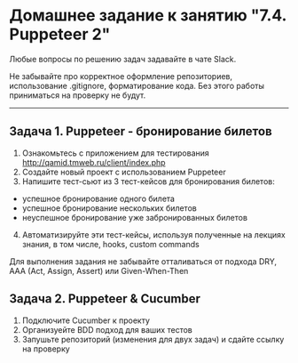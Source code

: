 # Домашнее задание к занятию "7.4. Puppeteer 2"

Любые вопросы по решению задач задавайте в чате Slack.

Не забывайте про корректное оформление репозиториев, использование .gitignore, форматирование кода. Без этого работы приниматься на проверку не будут.

---

  ## Задача 1. Puppeteer - бронирование билетов

1. Ознакомьтесь с приложением для тестирования http://qamid.tmweb.ru/client/index.php 
2. Создайте новый проект с использованием Puppeteer
3. Напишите тест-сьют из 3 тест-кейсов для бронирования билетов:
- успешное бронирование одного билета
- успешное бронирование нескольких билетов
- неуспешное бронирование уже забронированных билетов
4. Автоматизируйте эти тест-кейсы, используя полученные на лекциях знания, в том числе, hooks, custom commands

Для выполнения задания не забывайте отталиваться от подхода DRY, AAA (Act, Assign, Assert) или Given-When-Then

## Задача 2. Puppeteer & Cucumber

1. Подключите Cucumber к проекту
2. Организуейте BDD подход для ваших тестов
3. Запушьте репозиторий (изменения для двух задач) и сдайте ссылку на проверку

